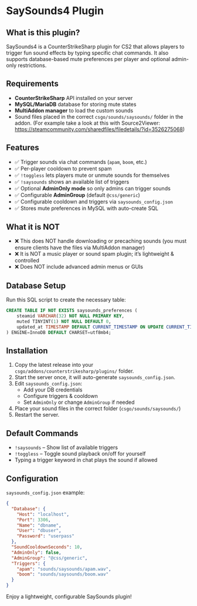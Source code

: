 # SaySounds4 Plugin

## What is this plugin?
SaySounds4 is a CounterStrikeSharp plugin for CS2 that allows players to trigger fun sound effects by typing specific chat commands. It also supports database-based mute preferences per player and optional admin-only restrictions.

## Requirements
- **CounterStrikeSharp** API installed on your server
- **MySQL/MariaDB** database for storing mute states
- **MultiAddon manager** to load the custom sounds
- Sound files placed in the correct `csgo/sounds/saysounds/` folder in the addon. (For example take a look at this with Source2Viewer: https://steamcommunity.com/sharedfiles/filedetails/?id=3526275068)

## Features
- ✅ Trigger sounds via chat commands (`apam`, `boom`, etc.)
- ✅ Per-player cooldown to prevent spam
- ✅ `!toggless` lets players mute or unmute sounds for themselves
- ✅ `!saysounds` shows an available list of triggers
- ✅ Optional **AdminOnly mode** so only admins can trigger sounds
- ✅ Configurable **AdminGroup** (default `@css/generic`)
- ✅ Configurable cooldown and triggers via `saysounds_config.json`
- ✅ Stores mute preferences in MySQL with auto-create SQL

## What it is NOT
- ❌ This does NOT handle downloading or precaching sounds (you must ensure clients have the files via MultiAddon manager)
- ❌ It is NOT a music player or sound spam plugin; it’s lightweight & controlled
- ❌ Does NOT include advanced admin menus or GUIs

## Database Setup
Run this SQL script to create the necessary table:

```sql
CREATE TABLE IF NOT EXISTS saysounds_preferences (
    steamid VARCHAR(32) NOT NULL PRIMARY KEY,
    muted TINYINT(1) NOT NULL DEFAULT 0,
    updated_at TIMESTAMP DEFAULT CURRENT_TIMESTAMP ON UPDATE CURRENT_TIMESTAMP
) ENGINE=InnoDB DEFAULT CHARSET=utf8mb4;
```

## Installation
1. Copy the latest release into your `csgo/addons/counterstrikesharp/plugins/` folder.
2. Start the server once, it will auto-generate `saysounds_config.json`.
3. Edit `saysounds_config.json`:
   - Add your DB credentials
   - Configure triggers & cooldown
   - Set `AdminOnly` or change `AdminGroup` if needed
4. Place your sound files in the correct folder (`csgo/sounds/saysounds/`)
5. Restart the server.

## Default Commands
- `!saysounds` – Show list of available triggers
- `!toggless` – Toggle sound playback on/off for yourself
- Typing a trigger keyword in chat plays the sound if allowed

## Configuration
`saysounds_config.json` example:
```json
{
  "Database": {
    "Host": "localhost",
    "Port": 3306,
    "Name": "dbname",
    "User": "dbuser",
    "Password": "userpass"
  },
  "SoundCooldownSeconds": 10,
  "AdminOnly": false,
  "AdminGroup": "@css/generic",
  "Triggers": {
    "apam": "sounds/saysounds/apam.wav",
    "boom": "sounds/saysounds/boom.wav"
  }
}
```

Enjoy a lightweight, configurable SaySounds plugin!
